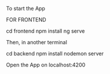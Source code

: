 To start the App

FOR FRONTEND

cd frontend
npm install
ng serve

Then, in another terminal

cd backend
npm install 
nodemon server

Open the App on localhost:4200